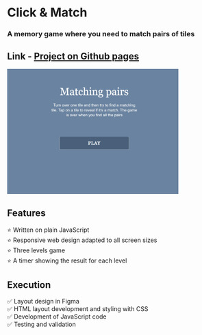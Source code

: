 # Click & Match
### A memory game where you need to match pairs of tiles

## Link - [Project on Github pages](https://tatianamoseeva.github.io/matchpairs/)

<img src="https://github.com/TatianaMoseeva/matchpairs/blob/main/match.gif" width="400" />

## Features 

:star: Written on plain JavaScript  
:star: Responsive web design adapted to all screen sizes  
:star: Three levels game  
:star: A timer showing the result for each level  

## Execution

:white_check_mark: Layout design in Figma  
:white_check_mark: HTML layout development and styling with CSS  
:white_check_mark: Development of JavaScript code  
:white_check_mark: Testing and validation  
